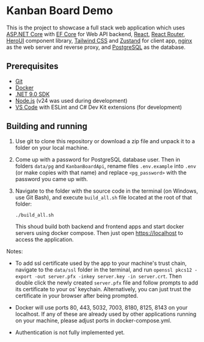 # Kanban Board Demo

This is the project to showcase a full stack web application which uses [ASP.NET Core](https://learn.microsoft.com/en-us/aspnet/core/overview?view=aspnetcore-9.0) with [EF Core](https://learn.microsoft.com/en-us/ef/core/) for Web API backend, [React](https://react.dev), [React Router](https://reactrouter.com), [HeroUI](https://www.heroui.com) component library, [Tailwind CSS](https://tailwindcss.com) and [Zustand](https://github.com/pmndrs/zustand) for client app, [nginx](https://nginx.org) as the web server and reverse proxy, and [PostgreSQL](https://www.postgresql.org) as the database.

## Prerequisites

- [Git](https://git-scm.com)
- [Docker](https://www.docker.com/products/docker-desktop/)
- [.NET 9.0 SDK](https://dotnet.microsoft.com/en-us/download/dotnet)
- [Node.js](https://nodejs.org/en/download) (v24 was used during development)
- [VS Code](https://code.visualstudio.com) with ESLint and C# Dev Kit extensions (for development)

## Building and running

1) Use git to clone this repository or download a zip file and unpack it to a folder on your local machine.
2) Come up with a password for PostgreSQL database user. Then in folders ``data/pg`` and ``KanbanBoardApi``, rename files ``.env.example`` into ``.env`` (or make copies with that name) and replace ``<pg_password>`` with the password you came up with.
3) Navigate to the folder with the source code in the terminal (on Windows, use Git Bash), and execute ``build_all.sh`` file located at the root of that folder:

    ```sh
    ./build_all.sh
    ```

    This shoud build both backend and frontend apps and start docker servers using docker compose. Then just open [https://localhost](https://localhost) to access the application.

Notes:

- To add ssl certificate used by the app to your machine's trust chain, navigate to the ``data/ssl`` folder in the terminal, and run ``openssl pkcs12 -export -out server.pfx -inkey server.key -in server.crt``. Then double click the newly created ``server.pfx`` file and follow prompts to add its certificate to your os' keychain. Alternatively, you can just trust the certificate in your browser after being prompted.

- Docker will use ports 80, 443, 5032, 7003, 8180, 8125, 8143 on your localhost. If any of these are already used by other applications running on your machine, please adjust ports in docker-compose.yml.

- Authentication is not fully implemented yet.
